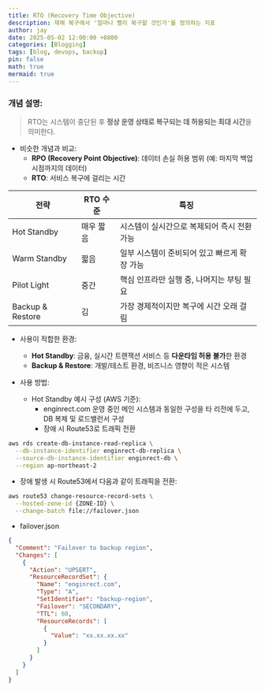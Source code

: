 ```yaml
---
title: RTO (Recovery Time Objective)
description: 재해 복구에서 '얼마나 빨리 복구할 것인가'를 정의하는 지표
author: jay
date: 2025-05-02 12:00:00 +0800
categories: [Blogging]
tags: [blog, devops, backup]
pin: false
math: true
mermaid: true
---
```


### 개념 설명:
  > RTO는 시스템이 중단된 후 **정상 운영 상태로 복구되는 데 허용되는 최대 시간**을 의미한다.  


- 비슷한 개념과 비교:
  - **RPO (Recovery Point Objective)**: 데이터 손실 허용 범위 (예: 마지막 백업 시점까지의 데이터)
  - **RTO**: 서비스 복구에 걸리는 시간

| 전략             | RTO 수준     | 특징 |
|------------------|--------------|------|
| Hot Standby      | 매우 짧음    | 시스템이 실시간으로 복제되어 즉시 전환 가능 |
| Warm Standby     | 짧음         | 일부 시스템이 준비되어 있고 빠르게 확장 가능 |
| Pilot Light      | 중간         | 핵심 인프라만 실행 중, 나머지는 부팅 필요 |
| Backup & Restore | 김           | 가장 경제적이지만 복구에 시간 오래 걸림 |

- 사용이 적합한 환경:
  - **Hot Standby**: 금융, 실시간 트랜잭션 서비스 등 **다운타임 허용 불가**한 환경
  - **Backup & Restore**: 개발/테스트 환경, 비즈니스 영향이 적은 시스템

- 사용 방법:
  - Hot Standby 예시 구성 (AWS 기준):
    - enginrect.com 운영 중인 메인 시스템과 동일한 구성을 타 리전에 두고, DB 복제 및 로드밸런서 구성
    - 장애 시 Route53로 트래픽 전환

```bash
aws rds create-db-instance-read-replica \
  --db-instance-identifier enginrect-db-replica \
  --source-db-instance-identifier enginrect-db \
  --region ap-northeast-2
```

- 장애 발생 시 Route53에서 다음과 같이 트래픽을 전환:
```bash
aws route53 change-resource-record-sets \
  --hosted-zone-id {ZONE-ID} \
  --change-batch file://failover.json
```

+ failover.json
```json
{
  "Comment": "Failover to backup region",
  "Changes": [
    {
      "Action": "UPSERT",
      "ResourceRecordSet": {
        "Name": "enginrect.com",
        "Type": "A",
        "SetIdentifier": "backup-region",
        "Failover": "SECONDARY",
        "TTL": 60,
        "ResourceRecords": [
          {
            "Value": "xx.xx.xx.xx"
          }
        ]
      }
    }
  ]
}
```